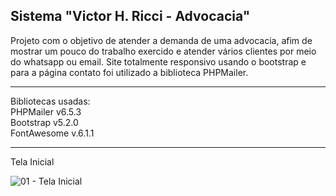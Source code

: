 <h2>Sistema "Victor H. Ricci - Advocacia"</h2>

Projeto com o objetivo de atender a demanda de uma advocacia, afim de mostrar um pouco do trabalho exercido e atender vários clientes por 
meio do whatsapp ou email. Site totalmente responsivo usando o bootstrap e para a página contato foi utilizado a biblioteca PHPMailer.

<hr>

Bibliotecas usadas:<br/>
PHPMailer v6.5.3<br/>
Bootstrap v5.2.0<br/>
FontAwesome v.6.1.1<br/>

<hr>

Tela Inicial

![01 - Tela Inicial](https://user-images.githubusercontent.com/46008964/219251245-1c218f01-1a3a-42b1-a825-db6009b2f735.png)
